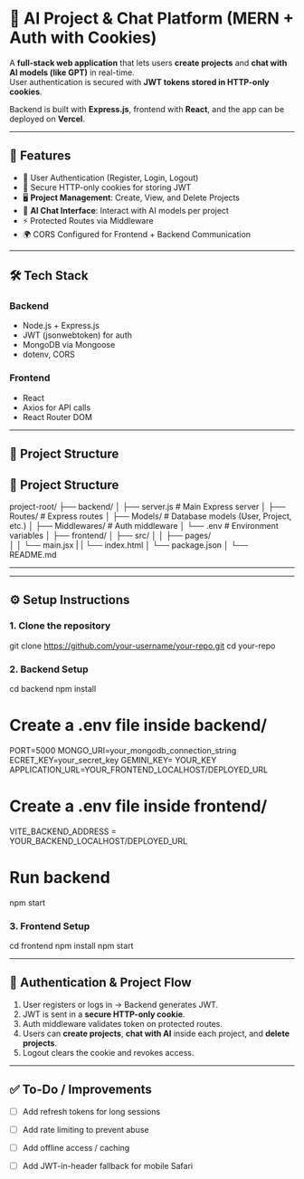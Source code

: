 # 🚀 AI Project & Chat Platform (MERN + Auth with Cookies)

A **full-stack web application** that lets users **create projects** and **chat with AI models (like GPT)** in real-time.  
User authentication is secured with **JWT tokens stored in HTTP-only cookies**.  

Backend is built with **Express.js**, frontend with **React**, and the app can be deployed on **Vercel**.

---

## 📌 Features
- 🔐 User Authentication (Register, Login, Logout)
- 🍪 Secure HTTP-only cookies for storing JWT
- 🖥️ **Project Management**: Create, View, and Delete Projects
- 🤖 **AI Chat Interface**: Interact with AI models per project
- ⚡ Protected Routes via Middleware
- 🌍 CORS Configured for Frontend + Backend Communication

---

## 🛠️ Tech Stack
### Backend
- Node.js + Express.js
- JWT (jsonwebtoken) for auth
- MongoDB via Mongoose
- dotenv, CORS

### Frontend
- React
- Axios for API calls
- React Router DOM

---

## 📂 Project Structure


## 📂 Project Structure
project-root/
├── backend/
│   ├── server.js        # Main Express server
│   ├── Routes/          # Express routes
│   ├── Models/          # Database models (User, Project, etc.)
│   ├── Middlewares/     # Auth middleware
│   └── .env             # Environment variables
│
├── frontend/
│   ├── src/
│   │   ├── pages/       
│   │   └── main.jsx
|   |   └── index.html
│   └── package.json
│
└── README.md

---


---

## ⚙️ Setup Instructions

### 1. Clone the repository
git clone https://github.com/your-username/your-repo.git
cd your-repo

### 2. Backend Setup
cd backend
npm install

# Create a .env file inside backend/
PORT=5000
MONGO_URI=your_mongodb_connection_string
ECRET_KEY=your_secret_key
GEMINI_KEY= YOUR_KEY
APPLICATION_URL=YOUR_FRONTEND_LOCALHOST/DEPLOYED_URL

# Create a .env file inside frontend/

VITE_BACKEND_ADDRESS = YOUR_BACKEND_LOCALHOST/DEPLOYED_URL

# Run backend
npm start

### 3. Frontend Setup
cd frontend
npm install
npm start

---

## 🔑 Authentication & Project Flow
1. User registers or logs in → Backend generates JWT.
2. JWT is sent in a **secure HTTP-only cookie**.
3. Auth middleware validates token on protected routes.
4. Users can **create projects**, **chat with AI** inside each project, and **delete projects**.
5. Logout clears the cookie and revokes access.


---

## ✅ To-Do / Improvements
- [ ] Add refresh tokens for long sessions  
- [ ] Add rate limiting to prevent abuse  
- [ ] Add offline access / caching  
- [ ] Add JWT-in-header fallback for mobile Safari  


